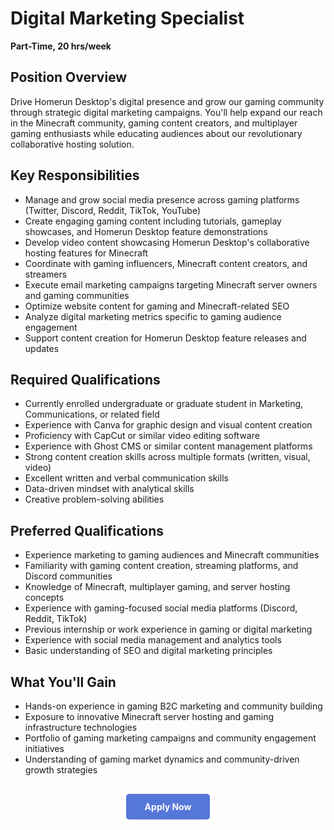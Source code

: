 # Digital Marketing Specialist

**Part-Time, 20 hrs/week**

## Position Overview

Drive Homerun Desktop's digital presence and grow our gaming community through strategic digital marketing campaigns. You'll help expand our reach in the Minecraft community, gaming content creators, and multiplayer gaming enthusiasts while educating audiences about our revolutionary collaborative hosting solution.

## Key Responsibilities

* Manage and grow social media presence across gaming platforms (Twitter, Discord, Reddit, TikTok, YouTube)
* Create engaging gaming content including tutorials, gameplay showcases, and Homerun Desktop feature demonstrations
* Develop video content showcasing Homerun Desktop's collaborative hosting features for Minecraft
* Coordinate with gaming influencers, Minecraft content creators, and streamers
* Execute email marketing campaigns targeting Minecraft server owners and gaming communities
* Optimize website content for gaming and Minecraft-related SEO
* Analyze digital marketing metrics specific to gaming audience engagement
* Support content creation for Homerun Desktop feature releases and updates

## Required Qualifications

* Currently enrolled undergraduate or graduate student in Marketing, Communications, or related field
* Experience with Canva for graphic design and visual content creation
* Proficiency with CapCut or similar video editing software
* Experience with Ghost CMS or similar content management platforms
* Strong content creation skills across multiple formats (written, visual, video)
* Excellent written and verbal communication skills
* Data-driven mindset with analytical skills
* Creative problem-solving abilities

## Preferred Qualifications

* Experience marketing to gaming audiences and Minecraft communities
* Familiarity with gaming content creation, streaming platforms, and Discord communities
* Knowledge of Minecraft, multiplayer gaming, and server hosting concepts
* Experience with gaming-focused social media platforms (Discord, Reddit, TikTok)
* Previous internship or work experience in gaming or digital marketing
* Experience with social media management and analytics tools
* Basic understanding of SEO and digital marketing principles

## What You'll Gain

* Hands-on experience in gaming B2C marketing and community building
* Exposure to innovative Minecraft server hosting and gaming infrastructure technologies
* Portfolio of gaming marketing campaigns and community engagement initiatives
* Understanding of gaming market dynamics and community-driven growth strategies

<div style="text-align: center; margin: 30px 0;">
  <a href="https://forms.gle/MVtt7QLrhVGVPTrH7" target="_blank" style="background-color: #5677da; color: white; padding: 12px 30px; border-radius: 5px; text-decoration: none; font-weight: bold; display: inline-block;">
    Apply Now
  </a>
</div> 